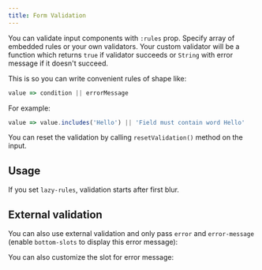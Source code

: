 ```yaml
---
title: Form Validation
---
```

You can validate input components with `:rules` prop. Specify array of embedded rules or your own validators. Your custom validator will be a function which returns `true` if validator succeeds or `String` with error message if it doesn't succeed.

This is so you can write convenient rules of shape like:
```js
value => condition || errorMessage
 ```
For example:
 ```js
value => value.includes('Hello') || 'Field must contain word Hello'
```
You can reset the validation by calling `resetValidation()` method on the input.

## Usage
<doc-example title="Basic" file="FormValidation/Required" />

<doc-example title="Maximum length" file="FormValidation/MaxLength" />

If you set `lazy-rules`, validation starts after first blur.

<doc-example title="Lazy rules" file="FormValidation/Lazy" />

## External validation
You can also use external validation and only pass `error` and `error-message` (enable `bottom-slots` to display this error message):

<doc-example title="External" file="FormValidation/External" />

You can also customize the slot for error message:

<doc-example title="Slot for error message" file="FormValidation/Slots" />


